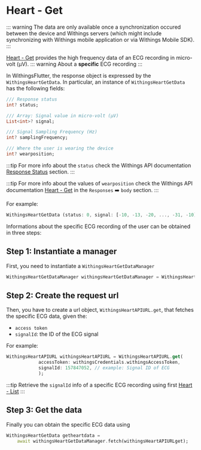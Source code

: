 # Heart - Get

::: warning
The data are only available once a synchronization occured between the device and Withings servers (which might include synchronizing with Withings mobile application or via Withings Mobile SDK).
:::

[Heart - Get](https://developer.withings.com/api-reference/#operation/heartv2-get) provides the high frequency data of an ECG recording in micro-volt (μV).
::: warning
About a **specific** ECG recording
:::

In WithingsFlutter, the response object is expressed by the `WithingsHeartGetData`. In particular, an instance of `WithingsHeartGetData` has the following fields:

```dart
/// Response status
int? status;

/// Array: Signal value in micro-volt (μV)
List<int>? signal;

/// Signal Sampling Frequency (Hz)
int? samplingFrequency;

/// Where the user is wearing the device
int? wearposition;
```
:::tip
For more info about the `status` check the Withings API documentation [Response Status](https://developer.withings.com/api-reference#section/Response-status) section.
:::

:::tip
For more info about the values of `wearposition` check the Withings API documentation [Heart - Get](https://developer.withings.com/api-reference/#operation/heartv2-get) in the `Responses` :arrow_right: `body` section.
:::

For example:

```dart
WithingsHeartGetData (status: 0, signal: [-10, -13, -20, ..., -31, -10], samplingFrequency: 300, wearposition: 1)
```
Informations about the specific ECG recording of the user can be obtained in three steps:

## Step 1: Instantiate a manager

First, you need to instantiate a `WithingsHeartGetDataManager`
```dart
WithingsHeartGetDataManager withingsHeartGetDataManager = WithingsHeartGetDataManager();
```

## Step 2: Create the request url

Then, you have to create a url object, `WithingsHeartAPIURL.get`, that fetches the specific ECG data, given the:
* `access token`
* `signalId`: the ID of the ECG signal

For example:
```dart
WithingsHeartAPIURL withingsHeartAPIURL = WithingsHeartAPIURL.get(
            accessToken: withingsCredentials.withingsAccessToken,
            signalId: 157847052, // example: Signal ID of ECG
            );
```

:::tip
Retrieve the `signalId` info of a specific ECG recording using first [Heart - List](/guide/heart/heartv2list)
:::

## Step 3: Get the data

Finally you can obtain the specific ECG data using
```dart
WithingsHeartGetData getheartdata =
    await withingsHeartGetDataManager.fetch(withingsHeartAPIURLget);
```